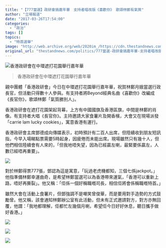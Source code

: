 ```yaml
---
title: "【777當選】政研會搞嘉年華　支持者唱改版《喜歡你》　歌頌林鄭有氣質"
author: "立場報道"
date: "2017-03-26T17:54:00"
categories:
  - "政治"
tags: []
topics:
  - "特首選舉"
image: "http://web.archive.org/web/2020im_/https://cdn.thestandnews.com/media/photos/cache/17545604_10158332904910265_4656586018391603101_o_4ZO7V_1200x0.png"
original_url: "thestandnews.com/politics/777當選-政研會搞嘉年華-支持者唱改版-喜歡你-歌頌林鄭有氣質"
---
```

![香港政研會在中環遮打花園舉行嘉年華](http://web.archive.org/web/2020im_/https://cdn.thestandnews.com/media/photos/cache/17545604_10158332904910265_4656586018391603101_o_4ZO7V_1200x0.png)

> 香港政研會在中環遮打花園舉行嘉年華

親中團體「香港政研會」今日在中環遮打花園舉行嘉年華，祝賀林鄭月娥當選行政長官，但活動只得數十人參與。有支持者將Beyond經典名曲《喜歡你》改編成《長官你》，歌頌林鄭「氣質勝別人」。

香港政研會在遮打花園架起背幕，上方有中國國旗及香港區旗，中間是林鄭的肖像。有支持者大唱《長官你》。主持邀請大家食薯片及開香檳，大會又在現場派發「carrie lam lucky cookies」，寓意香港有運行。

香港政研會主席鄧德成向傳媒表示，初時預計有二百人出席，但陸續收到朋友短訊指，今早入場睇點票需要5時起身，因疲倦而未能出席。現場雖然只有幾十人，但他們相信陸續會有人來的，「但我地唔失望，因為已經贏左喇，最緊要係贏左，人數已經唔再重要」。

[![](http://web.archive.org/web/2020im_/https://cdn.thestandnews.com/media/photos/cache/17504911_10158332904860265_3693221442001986481_o_5TGzY_1200x0.png)](http://web.archive.org/web/20210628164123/https://cdn.thestandnews.com/media/photos/cache/17504911_10158332904860265_3693221442001986481_o_5TGzY_1200x0.png)

對於林鄭得票777張，鄧認為這是寓意，「玩過老虎機都知，三個七係jackpot。」他指準備林鄭幸運曲奇，是希望林鄭當選可以為香港帶來運氣，「香港可以重新上路，唔好再撕裂」。他又稱：「佢係一個好稱職嘅司長，相信佢將會係稱職嘅特首。」

雖然大會在活動上食薯片，但鄧強調不是嘲笑曾俊華，而是要用對手造勢的方式鼓勵曾。他又稱，該會通知林鄭辦公室有此活動，但未有正式邀請對方，對方亦無回覆，他謂：「我地都理解，佢都忙左幾個月喇，希望佢今日好好休息，聽日攜手做好香港。」

[![](http://web.archive.org/web/2020im_/https://cdn.thestandnews.com/media/photos/cache/17504936_10158332929660265_7070782103604885490_o_sTtLt_1200x0.png)](http://web.archive.org/web/20210628164123/https://cdn.thestandnews.com/media/photos/cache/17504936_10158332929660265_7070782103604885490_o_sTtLt_1200x0.png)

[![](http://web.archive.org/web/2020im_/https://cdn.thestandnews.com/media/photos/cache/17504591_10158332904905265_5814439073879912165_o_g41Rc_1200x0.png)](http://web.archive.org/web/20210628164123/https://cdn.thestandnews.com/media/photos/cache/17504591_10158332904905265_5814439073879912165_o_g41Rc_1200x0.png)

[![](http://web.archive.org/web/2020im_/https://cdn.thestandnews.com/media/photos/cache/17492602_10158332875675265_5534090201212090059_o_sLjQn_1200x0.png)](http://web.archive.org/web/20210628164123/https://cdn.thestandnews.com/media/photos/cache/17492602_10158332875675265_5534090201212090059_o_sLjQn_1200x0.png)